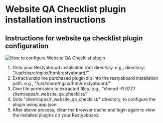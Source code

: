# Website QA Checklist plugin installation instructions

## Instructions for website qa checklist plugin configuration

[![How to configure Website QA Checklist plugin](http://img.youtube.com/vi/g-ScZJOrqQs/0.jpg)](http://www.youtube.com/watch?v=g-ScZJOrqQs)

1.  Goto your Restyaboard installation root directory. e.g., directory: "/usr/share/nginx/html/restyaboard/"
2.  Extract/unzip the purchased plugin zip into the restyaboard installation path. e.g., "/usr/share/nginx/html/restyaboard/"
3.  Give file permission to extracted files. e.g., "chmod -R 0777 client/apps/r_website_qa_checklist/"
4.  Goto "client/apps/r_website_qa_checklist/" directory, to configure the plugin using app.json.
5.  After above process, clear the browser cache and login again to view the installed plugins on your Restyaboard.